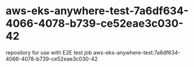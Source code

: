 # aws-eks-anywhere-test-7a6df634-4066-4078-b739-ce52eae3c030-42
repository for use with E2E test job aws-eks-anywhere-test:7a6df634-4066-4078-b739-ce52eae3c030-42

